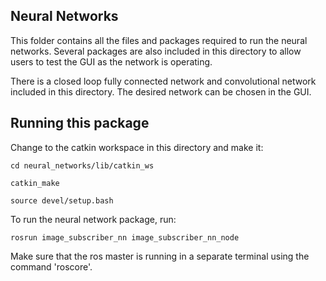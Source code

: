 ## Neural Networks

This folder contains all the files and packages required to run the neural networks. Several packages are also included in this directory to allow users to test the GUI as the network is operating.

There is a closed loop fully connected network and convolutional network included in this directory. The desired network can be chosen in the GUI.

## Running this package

Change to the catkin workspace in this directory and make it:

```
cd neural_networks/lib/catkin_ws

catkin_make

source devel/setup.bash

```

To run the neural network package, run:

`rosrun image_subscriber_nn image_subscriber_nn_node`

Make sure that the ros master is running in a separate terminal using the command 'roscore'. 



